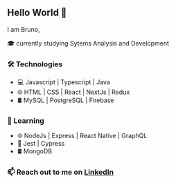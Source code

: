 ## Hello World 👋

I am Bruno,

🎓 currently studying Sytems Analysis and Development

### 🛠 Technologies 
- 💻 Javascript | Typescript | Java 
- 🌐 HTML | CSS | React | NextJs | Redux 
- 🛢 MySQL | PostgreSQL | Firebase 

### 🌱 Learning
- 🌐 NodeJs | Express | React Native | GraphQL
- 🔨 Jest | Cypress 
- 🛢 MongoDB

### 📫 Reach out to me on [LinkedIn](https://www.linkedin.com/in/bruno-hirae-32807a208/)

<!---
luccaHirae/luccaHirae is a ✨ special ✨ repository because its `README.md` (this file) appears on your GitHub profile.
You can click the Preview link to take a look at your changes.
--->
